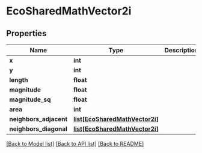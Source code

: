 # EcoSharedMathVector2i

## Properties
Name | Type | Description | Notes
------------ | ------------- | ------------- | -------------
**x** | **int** |  | [optional] 
**y** | **int** |  | [optional] 
**length** | **float** |  | [optional] 
**magnitude** | **float** |  | [optional] 
**magnitude_sq** | **float** |  | [optional] 
**area** | **int** |  | [optional] 
**neighbors_adjacent** | [**list[EcoSharedMathVector2i]**](EcoSharedMathVector2i.md) |  | [optional] 
**neighbors_diagonal** | [**list[EcoSharedMathVector2i]**](EcoSharedMathVector2i.md) |  | [optional] 

[[Back to Model list]](../README.md#documentation-for-models) [[Back to API list]](../README.md#documentation-for-api-endpoints) [[Back to README]](../README.md)


